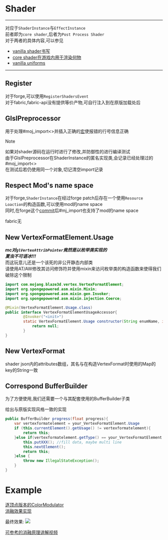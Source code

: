 # Shader

---

对应于`ShaderInstance`与`EffectInstance`  
前者即为`core shader`,后者为`Post Process Shader`  
对于两者的具体内容,可以参见

- [vanilla shader书写](https://docs.google.com/document/d/15TOAOVLgSNEoHGzpNlkez5cryH3hFF3awXL5Py81EMk/edit)  
- [core shader在游戏内用于渲染何物](https://github.com/ShockMicro/Minecraft-Shaders/wiki/Core-Shaders)  
- [vanilla uniforms](https://github.com/ShockMicro/Minecraft-Shaders/wiki/Uniforms)  

---

## Register

对于forge,可以使用`RegisterShadersEvent`  
对于fabric,fabric-api没有提供等价产物,可自行注入到在原版加载处后

## GlslPreprocessor

用于处理#moj_import<>并插入正确的[宏](https://www.khronos.org/opengl/wiki/Core_Language_(GLSL)##line_directive)使报错的行号信息正确  

> [!note]
> 如果对shader源码在运行时进行了修改,并防御性的进行编译测试  
> 由于GlslPreprocessor在ShaderInstance的匿名实现类,会记录已经处理过的#moj_import<>  
> 在测试后若仍使用同一个对象,切记清空import记录  

## Respect Mod's name space

对于forge,`ShaderInstance`在经过forge patch后存在一个使用`Resource Loaction`的构造函数,可以使用mod的name space  
同时,在forge这个[commit](https://github.com/MinecraftForge/MinecraftForge/commit/82026d11a4a0fde3fe524567552030a881648574)后#mj_import也支持了mod的name space  

fabric无

## New VertexFormatElement.Usage

**_mc对`glVertexAttribPointer`竟然是以枚举类实现的  
夏虫不可语冰!!!_**  
而这玩意儿还是一个该死的非公开静态内部类  
请使用AT/AW修改其访问修饰符并使用mixin来访问枚举类的构造函数来使得我们破除这个限制  

```java
import com.mojang.blaze3d.vertex.VertexFormatElement;
import org.spongepowered.asm.mixin.Mixin;
import org.spongepowered.asm.mixin.gen.Invoker;
import org.spongepowered.asm.mixin.injection.Coerce;

@Mixin(VertexFormatElement.Usage.class)
public interface VertexFormatElementUsageAccessor{
        @Invoker("<init>")
        static VertexFormatElement.Usage constructor(String enumName, int enumIndex, String name, VertexFormatElement.Usage.SetupState steup, @Coerce VertexFormatElement.Usage.ClearState clear){
            return null;
        }
}
```

## New VertexFormat
shader json内的attributes数组，其名与在构造VertexFormat时使用的Map的key的String一致  

## Correspond BufferBuilder
为了方便使用,我们还需要一个与其配套使用的BufferBuilder子类  

给出与原版实现风格一致的实现
```java
public BufferBuilder progress(float progress){
    var vertexformatelement = your_VertexFormatElement.Usage
    if (this.currentElement().getUsage() != vertexformatelement){
        return this;
    }else if(vertexformatelement.getType() == your_VertexFormatElement.Type && vertexformatelement.getCount() == your_num)
        this.putXXX(); //fill data, maybe multi line
        this.nextElement();
        return this;
    }else {
        throw new IllegalStateException();
    }
}
```

# Example

[逐顶点版本的ColorModulator](https://github.com/USS-Shenzhou/MadParticle/blob/master/src/main/java/cn/ussshenzhou/madparticle/particle/MadParticleShader.java)  
[消融效果实现](https://github.com/Low-Drag-MC/ShimmerFire/blob/main/src/main/java/com/lowdragmc/shimmerfire/client/renderer/MimicDissolveRender.java)  

最终效果:
![](../picture/shader/dissolve.gif)

[可参考的消融原理讲解视频](https://www.bilibili.com/video/BV1ue4y147SX/)